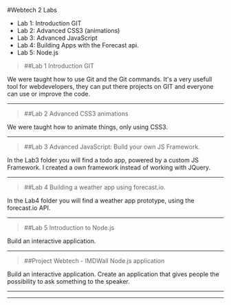 #Webtech 2 Labs


* Lab 1:    Introduction GIT
* Lab 2:	Advanced CSS3 (animations) 
* Lab 3:	Advanced JavaScript 
* Lab 4:	Building Apps with the Forecast api.
* Lab 5:	Node.js


>##Lab 1
Introduction GIT

We were taught how to use Git and the Git commands. It's a very usefull tool for webdevelopers, they can put there projects on GIT and everyone can use or improve the code.

---


>##Lab 2
Advanced CSS3 animations

We were taught how to animate things, only using CSS3.

---

>##Lab 3
Advanced JavaScript: Build your own JS Framework.

In the Lab3 folder you will find a todo app, powered by a custom JS Framework. I created a own framework instead of working with JQuery.

---

>##Lab 4
Building a weather app using forecast.io.

In the Lab4 folder you will find a weather app prototype, using the forecast.io API.

---

>##Lab 5
Introduction to Node.js

Build an interactive application. 

---

>##Project Webtech - IMDWall
Node.js application

Build an interactive application.
Create an application that gives people the possibility to ask something to the speaker.

---
---

	




